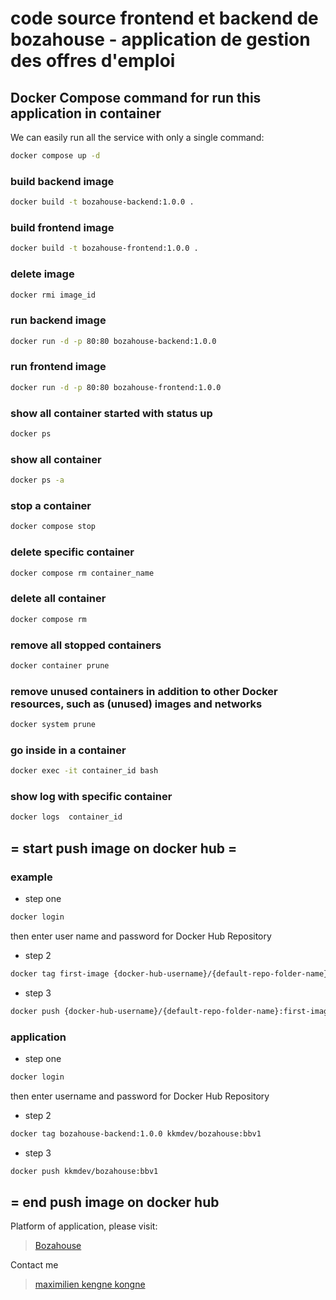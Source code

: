 

# code source frontend et backend de bozahouse - application de gestion des offres d'emploi

## Docker Compose command for run this application in container


We can easily run all the service with only a single command:
```bash
docker compose up -d
```

### build backend image
```bash
docker build -t bozahouse-backend:1.0.0 .
```

### build frontend image
```bash
docker build -t bozahouse-frontend:1.0.0 .
```

### delete image
```bash
docker rmi image_id
```

### run backend image
```bash
docker run -d -p 80:80 bozahouse-backend:1.0.0
```

### run frontend image
```bash
docker run -d -p 80:80 bozahouse-frontend:1.0.0
```

### show all container started with status up
```bash
docker ps
```

### show all container 
```bash
docker ps -a
```

### stop a container 
```bash
docker compose stop
```

### delete specific container
```bash
docker compose rm container_name
```

### delete all container 
```bash
docker compose rm
```

### remove all stopped containers
```bash
docker container prune
```

### remove unused containers in addition to other Docker resources, such as (unused) images and networks
```bash
docker system prune
```

### go inside in a container 
```bash
docker exec -it container_id bash
```

### show log with specific container 
```bash
docker logs  container_id
```

## = start push image on docker hub = 
### example
* step one
```bash
docker login
```
then enter user name and password for Docker Hub Repository

* step 2
```bash
docker tag first-image {docker-hub-username}/{default-repo-folder-name}:first-image
```
* step 3
```bash
docker push {docker-hub-username}/{default-repo-folder-name}:first-image
```
### application

* step one
```bash
docker login
```
then enter username and password for Docker Hub Repository

* step 2
```bash
docker tag bozahouse-backend:1.0.0 kkmdev/bozahouse:bbv1
```
* step 3
```bash
docker push kkmdev/bozahouse:bbv1
```
## = end push image on docker hub 

Platform of application, please visit:
> [Bozahouse](https://www.bozahouse.com/)

Contact me
> [maximilien kengne kongne](mailto:maximiliendenver@gmail.com)